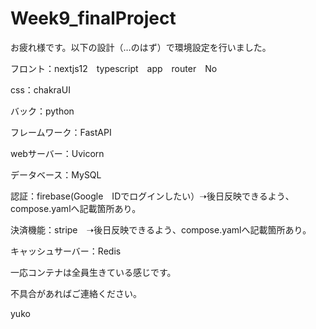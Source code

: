# Week9_finalProject

お疲れ様です。以下の設計（…のはず）で環境設定を行いました。

フロント：nextjs12　typescript　app　router　No

css：chakraUI

バック：python

フレームワーク：FastAPI

webサーバー：Uvicorn

データベース：MySQL

認証：firebase(Google　IDでログインしたい）➝後日反映できるよう、compose.yamlへ記載箇所あり。

決済機能：stripe　➝後日反映できるよう、compose.yamlへ記載箇所あり。

キャッシュサーバー：Redis

一応コンテナは全員生きている感じです。

不具合があればご連絡ください。

yuko
